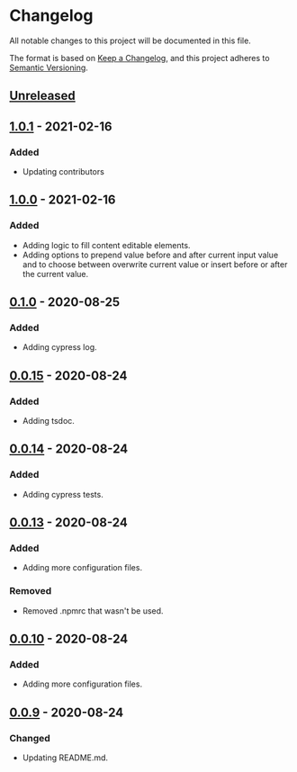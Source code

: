 # Changelog

All notable changes to this project will be documented in this file.

The format is based on [Keep a Changelog](https://keepachangelog.com/en/1.0.0/),
and this project adheres to [Semantic Versioning](https://semver.org/spec/v2.0.0.html).

## [Unreleased]

## [1.0.1] - 2021-02-16

### Added

- Updating contributors

## [1.0.0] - 2021-02-16

### Added

- Adding logic to fill content editable elements.
- Adding options to prepend value before and after current input value and to choose between overwrite current value or insert before or after the current value.

## [0.1.0] - 2020-08-25

### Added

- Adding cypress log.

## [0.0.15] - 2020-08-24

### Added

- Adding tsdoc.

## [0.0.14] - 2020-08-24

### Added

- Adding cypress tests.

## [0.0.13] - 2020-08-24

### Added

- Adding more configuration files.

### Removed

- Removed .npmrc that wasn't be used.

## [0.0.10] - 2020-08-24

### Added

- Adding more configuration files.

## [0.0.9] - 2020-08-24

### Changed

- Updating README.md.

[unreleased]: https://github.com/danielferrarir/cypress-fill-command/compare/v1.0.1...HEAD
[1.0.1]: https://github.com/danielferrarir/cypress-fill-command/compare/v1.0.0...v1.0.1
[1.0.0]: https://github.com/danielferrarir/cypress-fill-command/compare/v0.1.0...v1.0.0
[0.1.0]: https://github.com/danielferrarir/cypress-fill-command/compare/v0.0.15...v0.1.0
[0.0.15]: https://github.com/danielferrarir/cypress-fill-command/compare/v0.0.14...v0.0.15
[0.0.14]: https://github.com/danielferrarir/cypress-fill-command/compare/v0.0.13...v0.0.14
[0.0.13]: https://github.com/danielferrarir/cypress-fill-command/compare/v0.0.10...v0.0.13
[0.0.10]: https://github.com/danielferrarir/cypress-fill-command/compare/v0.0.9...v0.0.10
[0.0.9]: https://github.com/danielferrarir/cypress-fill-command/releases/tag/v0.0.9
